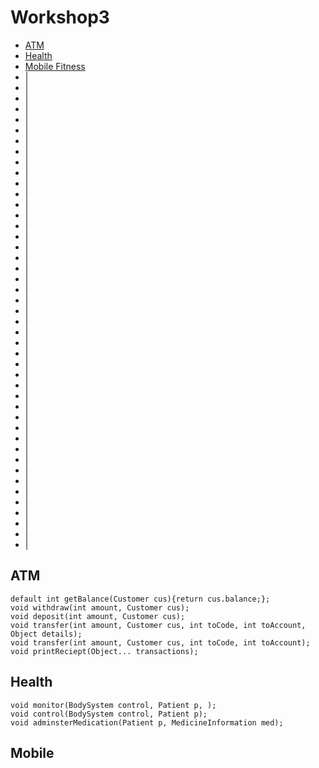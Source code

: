 # Workshop3
* [ATM](#atm)
* [Health](#health)
* [Mobile Fitness](#mobile)
* |
* |
* |
* |
* |
* |
* |
* |
* |
* |
* |
* |
* |
* |
* |
* |
* |
* |
* |
* |
* |
* |
* |
* |
* |
* |
* |
* |
* |
* |
* |
* |
* |
* |
* |
* |
* |
* |
* |
* |
* |
* |
* |
* |
* |


## ATM
```
default int getBalance(Customer cus){return cus.balance;};
void withdraw(int amount, Customer cus);
void deposit(int amount, Customer cus);
void transfer(int amount, Customer cus, int toCode, int toAccount, Object details);
void transfer(int amount, Customer cus, int toCode, int toAccount);
void printReciept(Object... transactions);
```

## Health
```
void monitor(BodySystem control, Patient p, );
void control(BodySystem control, Patient p);
void adminsterMedication(Patient p, MedicineInformation med);
```


## Mobile
